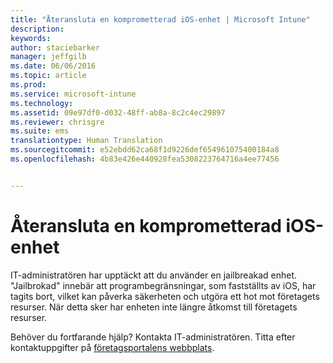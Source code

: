 ```yaml
---
title: "Återansluta en komprometterad iOS-enhet | Microsoft Intune"
description: 
keywords: 
author: staciebarker
manager: jeffgilb
ms.date: 06/06/2016
ms.topic: article
ms.prod: 
ms.service: microsoft-intune
ms.technology: 
ms.assetid: 09e97df0-d032-48ff-ab8a-8c2c4ec29897
ms.reviewer: chrisgre
ms.suite: ems
translationtype: Human Translation
ms.sourcegitcommit: e52ebdd62ca68f1d9226def654961075400184a8
ms.openlocfilehash: 4b83e426e440928fea5308223764716a4ee77456


---
```


# Återansluta en komprometterad iOS-enhet
IT-administratören har upptäckt att du använder en jailbreakad enhet. "Jailbrokad" innebär att programbegränsningar, som fastställts av iOS, har tagits bort, vilket kan påverka säkerheten och utgöra ett hot mot företagets resurser. När detta sker har enheten inte längre åtkomst till företagets resurser.

Behöver du fortfarande hjälp? Kontakta IT-administratören. Titta efter kontaktuppgifter på [företagsportalens webbplats](http://portal.manage.microsoft.com).




<!--HONumber=Jun16_HO4-->


